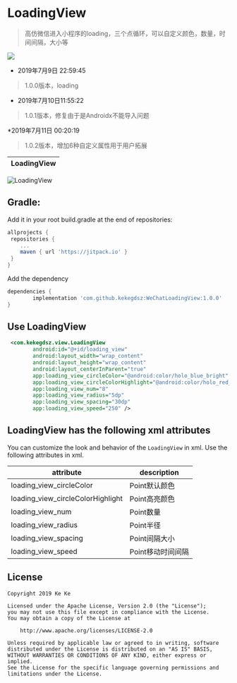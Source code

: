 # LoadingView
> 高仿微信进入小程序的loading，三个点循环，可以自定义颜色，数量，时间间隔，大小等

[![](https://jitpack.io/v/kekegdsz/WeChatLoadingView.svg)](https://jitpack.io/#kekegdsz/WeChatLoadingView)

* 2019年7月9日 22:59:45
> 1.0.0版本，loading

* 2019年7月10日11:55:22
> 1.0.1版本，修复由于是Androidx不能导入问题

*2019年7月11日 00:20:19
> 1.0.2版本，增加6种自定义属性用于用户拓展

LoadingView|
---------- |
![LoadingView](https://github.com/kekegdsz/WeChatLoadingView/blob/master/git/loading.gif)

## Gradle:
Add it in your root build.gradle at the end of repositories:
```gradle
allprojects {
 repositories {
 	...
 	maven { url 'https://jitpack.io' }
 }
}
```
Add the dependency
```gradle
dependencies {
        implementation 'com.github.kekegdsz:WeChatLoadingView:1.0.0'
}
```
## Use LoadingView
```xml
 <com.kekegdsz.view.LoadingView
        android:id="@+id/loading_view"
        android:layout_width="wrap_content"
        android:layout_height="wrap_content"
        android:layout_centerInParent="true"
        app:loading_view_circleColor="@android:color/holo_blue_bright"
        app:loading_view_circleColorHighlight="@android:color/holo_red_dark"
        app:loading_view_num="8"
        app:loading_view_radius="5dp"
        app:loading_view_spacing="30dp"
        app:loading_view_speed="250" />
```

## LoadingView has the following xml attributes

You can customize the look and behavior of the `LoadingView` in xml. Use the following attributes in xml.

| attribute | description |
| --------------- | --------------------- |
|loading_view_circleColor|Point默认颜色|
|loading_view_circleColorHighlight|Point高亮颜色|
|loading_view_num|Point数量|
|loading_view_radius|Point半径|
|loading_view_spacing|Point间隔大小|
|loading_view_speed|Point移动时间间隔|


License
----------
```text
Copyright 2019 Ke Ke

Licensed under the Apache License, Version 2.0 (the "License");
you may not use this file except in compliance with the License.
You may obtain a copy of the License at

    http://www.apache.org/licenses/LICENSE-2.0

Unless required by applicable law or agreed to in writing, software
distributed under the License is distributed on an "AS IS" BASIS,
WITHOUT WARRANTIES OR CONDITIONS OF ANY KIND, either express or implied.
See the License for the specific language governing permissions and
limitations under the License.
```

